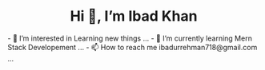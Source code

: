 <h1 style="text-align:center;">  Hi 👋, I’m Ibad Khan </h1>
- 👀 I’m interested in Learning new things ...
- 🌱 I’m currently learning Mern Stack Developement ...
- 📫 How to reach me ibadurrehman718@gmail.com ...

<!---
Ibadurrehma-n/Ibadurrehma-n is a ✨ special ✨ repository because its `README.md` (this file) appears on your GitHub profile.
You can click the Preview link to take a look at your changes.
--->
